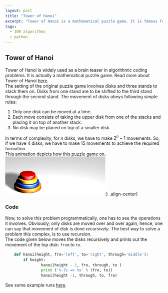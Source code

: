 ```yaml
---
layout: post
title: "Tower of Hanoi"
excerpt: "Tower of Hanoi is a mathematical puzzle game. It is famous for being used as a challenge in coding problems."
tags: 
  - 100 algorithms
  - python
---
```

## Tower of Hanoi
Tower of Hanoi is widely used as a brain teaser in algorithmic coding problems. It is actually a mathematical puzzle game. Read more about Tower of Hanoi [here](https://en.wikipedia.org/wiki/Tower_of_Hanoi).<br />
The setting of the original puzzle game involves disks and three stands to stack them on. Disks from one stand are to be shifted to the third stand through the second stand. The movement of disks obeys following simple rules:
1. Only one disk can be moved at a time.
2. Each move consists of taking the upper disk from one of the stacks and placing it on top of another stack.
3. No disk may be placed on top of a smaller disk.

In terms of complexity, for $n$ disks, we have to make $2^{n} - 1$ movements. So, if we have 4 disks, we have to make 15 movements to achieve the required formation.<br />
This animation depicts how this puzzle game on. <br />
![hanoi-tower](../images/tower_of_hanoi.gif){: .align-center}
### Code
Now, to solve this problem programmatically, one has to see the operations it involves. Obviously, only disks are moved over and over again, hence, one can say that movement of disk is done _recursively_. The best way to solve a problem this complex, is to use recursion. <br />
The code given below moves the disks recursively and prints out the movement of the top disk: `from` to `to`.<br />
```python
	def hanoi(height, fro='left', to='right', through='middle'):
        if height:
                hanoi(height - 1, fro, through, to )
                print ('%-7s => %s' % (fro, to))
                hanoi(height -1, through, to, fro)
```
See some example runs [here](https://github.com/rhasnainanwar/100_days_of_algorithms/blob/master/Day_01_-_Hanoi_Tower.ipynb).